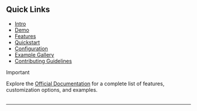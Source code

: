 ## Quick Links

- [Intro](#introduction)
- [Demo](#demo)
- [Features](#features)
- [Quickstart](#getting-started)
- [Configuration](#configuration)
- [Example Gallery](#example-gallery)
- [Contributing Guidelines](#contributing)

> [!IMPORTANT]
> Explore the [Official Documentation][docs] for a complete list of features, customization options, and examples.

<img src="https://raw.githubusercontent.com/eli64s/readme-ai/eb2a0b4778c633911303f3c00f87874f398b5180/docs/docs/assets/svg/line-gradient.svg" alt="line break" width="100%" height="3px">

---

<!-- REFERENCE LINKS -->
[docs]: https://eli64s.github.io/readme-ai

